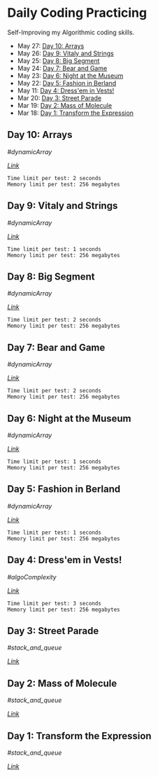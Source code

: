 # Daily Coding Practicing

Self-Improving my Algorithmic coding skills.

- May 27: [Day 10: Arrays](#day-10-arrays)
- May 26: [Day 9: Vitaly and Strings](#day-9-vitaly-and-strings)
- May 25: [Day 8: Big Segment](#day-8-big-segment)
- May 24: [Day 7: Bear and Game](#day-7-bear-and-game)
- May 23: [Day 6: Night at the Museum](#day-6-night-at-the-museum)
- May 22: [Day 5: Fashion in Berland](#day-5-fashion-in-berland)
- May 11: [Day 4: Dress'em in Vests!](#day-4-dressem-in-vests!)
- Mar 20: [Day 3: Street Parade](#day-3-street-parade)
- Mar 19: [Day 2: Mass of Molecule](#day-2-mass-of-molecule)
- Mar 18: [Day 1: Transform the Expression](#day-1-transform-the-expression)

## Day 10: Arrays

_\#dynamicArray_

_[Link](https://codeforces.com/problemset/problem/572/A)_

```
Time limit per test: 2 seconds
Memory limit per test: 256 megabytes
```


## Day 9: Vitaly and Strings

_\#dynamicArray_

_[Link](https://codeforces.com/problemset/problem/518/A)_

```
Time limit per test: 1 seconds
Memory limit per test: 256 megabytes
```

## Day 8: Big Segment

_\#dynamicArray_

_[Link](https://codeforces.com/problemset/problem/242/B)_

```
Time limit per test: 2 seconds
Memory limit per test: 256 megabytes
```

## Day 7: Bear and Game

_\#dynamicArray_

_[Link](https://codeforces.com/problemset/problem/673/A)_

```
Time limit per test: 2 seconds
Memory limit per test: 256 megabytes
```

## Day 6: Night at the Museum

_\#dynamicArray_

_[Link](https://codeforces.com/problemset/problem/731/A)_

```
Time limit per test: 1 seconds
Memory limit per test: 256 megabytes
```

## Day 5: Fashion in Berland

_\#dynamicArray_

_[Link](https://codeforces.com/problemset/problem/691/A)_

```
Time limit per test: 1 seconds
Memory limit per test: 256 megabytes
```

## Day 4: Dress'em in Vests!

_\#algoComplexity_

_[Link](https://codeforces.com/problemset/problem/161/A)_

```
Time limit per test: 3 seconds
Memory limit per test: 256 megabytes
```

## Day 3: Street Parade

_\#stack_and_queue_

_[Link](https://www.spoj.com/problems/STPAR/)_

## Day 2: Mass of Molecule

_\#stack_and_queue_

_[Link](https://www.spoj.com/problems/MMASS/)_

## Day 1: Transform the Expression

_\#stack_and_queue_

[_Link_](https://www.spoj.com/problems/ONP/)

